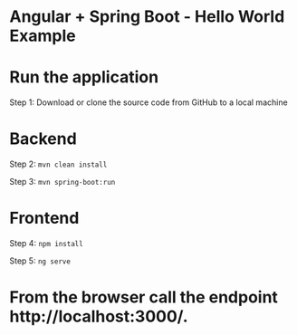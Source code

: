 # Angular + Spring Boot - Hello World Example
# Run the application

Step 1: Download or clone the source code from GitHub to a local machine

# Backend

Step 2:  ```mvn clean install```

Step 3:  ```mvn spring-boot:run```

# Frontend

Step 4:  ```npm install```

Step 5:  ```ng serve```

# From the browser call the endpoint http://localhost:3000/.
